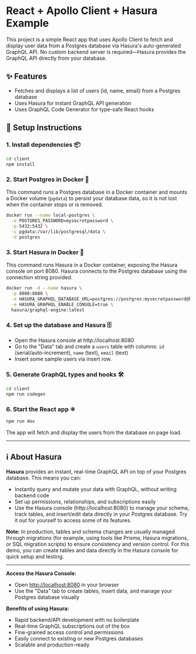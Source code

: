 
# React + Apollo Client + Hasura Example

This project is a simple React app that uses Apollo Client to fetch and display user data from a Postgres database via Hasura's auto-generated GraphQL API. No custom backend server is required—Hasura provides the GraphQL API directly from your database.

## ✨ Features
- Fetches and displays a list of users (id, name, email) from a Postgres database
- Uses Hasura for instant GraphQL API generation
- Uses GraphQL Code Generator for type-safe React hooks

## 🚀 Setup Instructions

### 1. Install dependencies 📦

```sh
cd client
npm install
```



### 2. Start Postgres in Docker 🐳
This command runs a Postgres database in a Docker container and mounts a Docker volume (`pgdata`) to persist your database data, so it is not lost when the container stops or is removed.

```sh
docker run --name local-postgres \
  -e POSTGRES_PASSWORD=mysecretpassword \
  -p 5432:5432 \
  -v pgdata:/var/lib/postgresql/data \
  -d postgres
```

### 3. Start Hasura in Docker 🐳
This command runs Hasura in a Docker container, exposing the Hasura console on port 8080. Hasura connects to the Postgres database using the connection string provided.

```sh
docker run -d --name hasura \
  -p 8080:8080 \
  -e HASURA_GRAPHQL_DATABASE_URL=postgres://postgres:mysecretpassword@host.docker.internal:5432/postgres \
  -e HASURA_GRAPHQL_ENABLE_CONSOLE=true \
  hasura/graphql-engine:latest
```


### 4. Set up the database and Hasura 🗄️
- Open the Hasura console at http://localhost:8080
- Go to the "Data" tab and create a `users` table with columns: `id` (serial/auto-increment), `name` (text), `email` (text)
- Insert some sample users via insert row.

### 5. Generate GraphQL types and hooks 🛠️
```sh
cd client
npm run codegen
```
### 6. Start the React app ⚛️
```sh
npm run dev
```

The app will fetch and display the users from the database on page load.

---

## ℹ️ About Hasura

**Hasura** provides an instant, real-time GraphQL API on top of your Postgres database. This means you can:
- Instantly query and mutate your data with GraphQL, without writing backend code
- Set up permissions, relationships, and subscriptions easily
- Use the Hasura console (http://localhost:8080) to manage your schema, track tables, and insert/edit data directly in your Postgres database. Try it out for yourself to access some of its features.

**Note:** In production, tables and schema changes are usually managed through migrations (for example, using tools like Prisma, Hasura migrations, or SQL migration scripts) to ensure consistency and version control. For this demo, you can create tables and data directly in the Hasura console for quick setup and testing.

---

**Access the Hasura Console:**
- Open [http://localhost:8080](http://localhost:8080) in your browser
- Use the "Data" tab to create tables, insert data, and manage your Postgres database visually

**Benefits of using Hasura:**
- Rapid backend/API development with no boilerplate
- Real-time GraphQL subscriptions out of the box
- Fine-grained access control and permissions
- Easily connect to existing or new Postgres databases
- Scalable and production-ready
